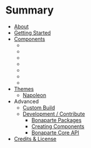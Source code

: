 # Summary

* [About](README.md)
* [Getting Started](getting_started/index.md)
* [Components](components/index.md)
   * [<bonaparte-button>](components/bonaparte-button.md)
   * [<bonaparte-dropdown>](components/bonaparte-dropdown.md)
   * [<bonaparte-panel>](components/bonaparte-panel.md)
   * [<bonaparte-scroll>](components/bonaparte-scroll.md)
   * [<bonaparte-sidebar>](components/bonaparte-sidebar.md)
   * [<bonaparte-toolbar>](components/bonaparte-toolbar.md)
   * <bonaparte-draggable>
* [Themes](themes/index.md)
   * [Napoleon](themes/napoleon.md)
* Advanced
   * [Custom Build](advanced/custom_build.md)
   * [Development / Contribute](advanced/contribute.md)
       * [Bonaparte Packages](advanced/bonaparte_packages.md)
       * [Creating Components](advanced/creating_components.md)
       * [Bonaparte Core API](advanced/core_api.md)
* [Credits & License](credits-license.md)

